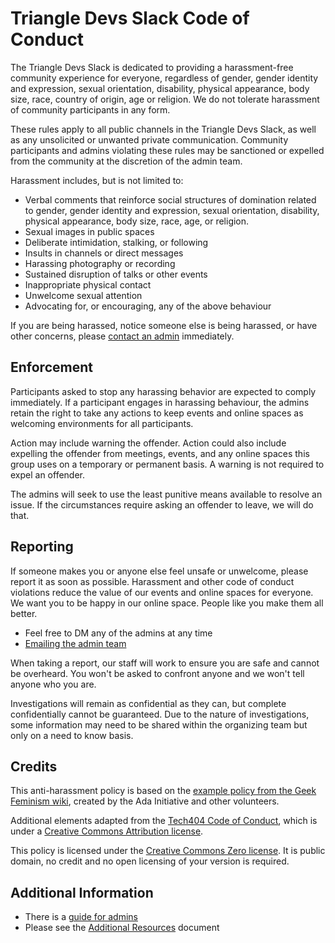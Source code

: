 # Triangle Devs Slack Code of Conduct

The Triangle Devs Slack is dedicated to providing a harassment-free community experience for everyone, regardless of gender, gender identity and expression, sexual orientation, disability, physical appearance, body size, race, country of origin, age or religion.  We do not tolerate harassment of community participants in any form.  

These rules apply to all public channels in the Triangle Devs Slack, as well as any unsolicited or unwanted private communication. Community participants and admins violating these rules may be sanctioned or expelled from the community at the discretion of the admin team.

Harassment includes, but is not limited to:

* Verbal comments that reinforce social structures of domination related to
  gender, gender identity and expression, sexual orientation, disability,
  physical appearance, body size, race, age, or religion.
* Sexual images in public spaces
* Deliberate intimidation, stalking, or following
* Insults in channels or direct messages
* Harassing photography or recording
* Sustained disruption of talks or other events
* Inappropriate physical contact
* Unwelcome sexual attention
* Advocating for, or encouraging, any of the above behaviour

If you are being harassed, notice someone else is being harassed, or have other concerns, please [contact an admin](mailto:triangledevs-slack@googlegroups.com) immediately.

## Enforcement

Participants asked to stop any harassing behavior are expected to comply immediately. If a participant engages in harassing behaviour, the admins retain the right to take any actions to keep events and online spaces as welcoming environments for all participants.  

Action may include warning the offender. Action could also include expelling the offender from meetings, events, and any online spaces this group uses on a temporary or permanent basis. A warning is not required to expel an offender.  

The admins will seek to use the least punitive means available to resolve an issue. If the circumstances require asking an offender to leave, we will do that.

## Reporting

If someone makes you or anyone else feel unsafe or unwelcome, please report it as soon as possible. Harassment and other code of conduct violations reduce the value of our events and online spaces for everyone. We want you to be happy in our online space. People like you make them all better.

* Feel free to DM any of the admins at any time
* [Emailing the admin team](mailto:triangledevs-slack@googlegroups.com)

When taking a report, our staff will work to ensure you are safe and cannot be overheard. You won't be asked to confront anyone and we won't tell anyone who you are.

Investigations will remain as confidential as they can, but complete confidentially cannot be guaranteed. Due to the nature of investigations, some information may need to be shared within the organizing team but only on a need to know basis.

## Credits

This anti-harassment policy is based on the [example policy from the Geek Feminism wiki][more], created by the Ada Initiative and other volunteers.

Additional elements adapted from the [Tech404 Code of Conduct][404coc], which is under a [Creative Commons Attribution license][cc-by].

This policy is licensed under the [Creative Commons Zero license][cc0]. It is public domain, no credit and no open licensing of your version is required.

## Additional Information

* There is a [guide for admins][organizers]
* Please see the [Additional Resources][add-rec] document

[organizers]: conduct-organizers.md
[add-rec]: additional-resources.md
[more]: http://geekfeminism.wikia.com/wiki/Conference_anti-harassment
[404coc]: https://github.com/tech404/CoC
[cc-by]: http://creativecommons.org/licenses/by/3.0/deed.en_US
[cc0]: http://creativecommons.org/publicdomain/zero/1.0/
